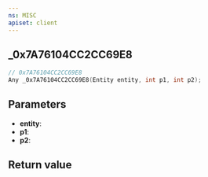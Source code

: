```yaml
---
ns: MISC
apiset: client
---
```

## _0x7A76104CC2CC69E8

```c
// 0x7A76104CC2CC69E8
Any _0x7A76104CC2CC69E8(Entity entity, int p1, int p2);
```


## Parameters
* **entity**:
* **p1**:
* **p2**:

## Return value